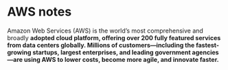 # AWS notes

Amazon Web Services (AWS) is the world’s most comprehensive and broadly <b> 
adopted cloud platform, offering over 200 fully featured services from <b> 
data centers globally. Millions of customers—including the fastest-growing <b>
startups, largest enterprises, and leading government agencies—are using AWS <b> 
to lower costs, become more agile, and innovate faster.

